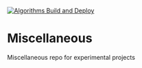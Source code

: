 [![Algorithms Build and Deploy](https://github.com/emptymusings/Miscellaneous/actions/workflows/algorithms-build-and-deploy.yml/badge.svg)](https://github.com/emptymusings/Miscellaneous/actions/workflows/algorithms-build-and-deploy.yml)

# Miscellaneous
Miscellaneous repo for experimental projects
